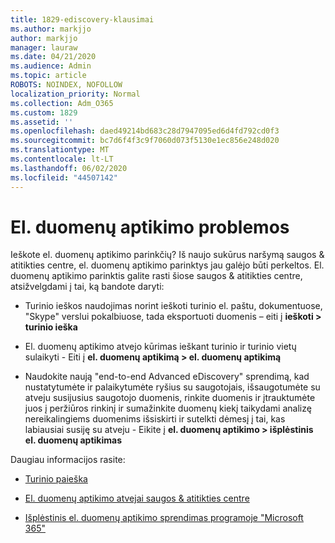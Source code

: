 ```yaml
---
title: 1829-ediscovery-klausimai
ms.author: markjjo
author: markjjo
manager: lauraw
ms.date: 04/21/2020
ms.audience: Admin
ms.topic: article
ROBOTS: NOINDEX, NOFOLLOW
localization_priority: Normal
ms.collection: Adm_O365
ms.custom: 1829
ms.assetid: ''
ms.openlocfilehash: daed49214bd683c28d7947095ed6d4fd792cd0f3
ms.sourcegitcommit: bc7d6f4f3c9f7060d073f5130e1ec856e248d020
ms.translationtype: MT
ms.contentlocale: lt-LT
ms.lasthandoff: 06/02/2020
ms.locfileid: "44507142"
---
```

# <a name="ediscovery-issues"></a>El. duomenų aptikimo problemos

Ieškote el. duomenų aptikimo parinkčių? Iš naujo sukūrus naršymą saugos & atitikties centre, el. duomenų aptikimo parinktys jau galėjo būti perkeltos.  El. duomenų aptikimo parinktis galite rasti šiose saugos & atitikties centre, atsižvelgdami į tai, ką bandote daryti:

- Turinio ieškos naudojimas norint ieškoti turinio el. paštu, dokumentuose, "Skype" verslui pokalbiuose, tada eksportuoti duomenis – eiti į **ieškoti > turinio ieška**

- El. duomenų aptikimo atvejo kūrimas ieškant turinio ir turinio vietų sulaikyti - Eiti į **el. duomenų aptikimą > el. duomenų aptikimą**

- Naudokite naują "end-to-end Advanced eDiscovery" sprendimą, kad nustatytumėte ir palaikytumėte ryšius su saugotojais, išsaugotumėte su atveju susijusius saugotojo duomenis, rinkite duomenis ir įtrauktumėte juos į peržiūros rinkinį ir sumažinkite duomenų kiekį taikydami analizę nereikalingiems duomenims išsiskirti ir sutelkti dėmesį į tai, kas labiausiai susiję su atveju - Eikite į **el. duomenų aptikimo > išplėstinis el. duomenų aptikimas**

Daugiau informacijos rasite:

- [Turinio paieška](https://docs.microsoft.com/microsoft-365/compliance/content-search)

- [El. duomenų aptikimo atvejai saugos & atitikties centre](https://docs.microsoft.com/microsoft-365/compliance/ediscovery-cases)

- [Išplėstinis el. duomenų aptikimo sprendimas programoje "Microsoft 365"](https://docs.microsoft.com/microsoft-365/compliance/overview-ediscovery-20)
